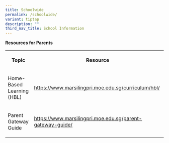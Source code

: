 ```yaml
---
title: Schoolwide
permalink: /schoolwide/
variant: tiptap
description: ""
third_nav_title: School Information
---
```

<p><strong>Resources for Parents</strong>
</p>
<table>
<tbody>
<tr>
<th rowspan="1" colspan="1">
<p>Topic</p>
</th>
<th rowspan="1" colspan="1">
<p>Resource</p>
</th>
</tr>
<tr>
<td rowspan="1" colspan="1">
<p>Home-Based Learning (HBL)</p>
</td>
<td rowspan="1" colspan="1">
<p><a href="https://www.marsilingpri.moe.edu.sg/curriculum/HBL/" rel="noopener noreferrer nofollow" target="_blank">https://www.marsilingpri.moe.edu.sg/curriculum/hbl/</a>&nbsp;</p>
</td>
</tr>
<tr>
<td rowspan="1" colspan="1">
<p>Parent Gateway Guide</p>
</td>
<td rowspan="1" colspan="1">
<p><a href="https://www.marsilingpri.moe.edu.sg/for-parents/parent-gateway-guide/" rel="noopener noreferrer nofollow" target="_blank"><u>https://www.marsilingpri.moe.edu.sg/parent-gateway-guide/</u></a>
</p>
</td>
</tr>
</tbody>
</table>
<p></p>